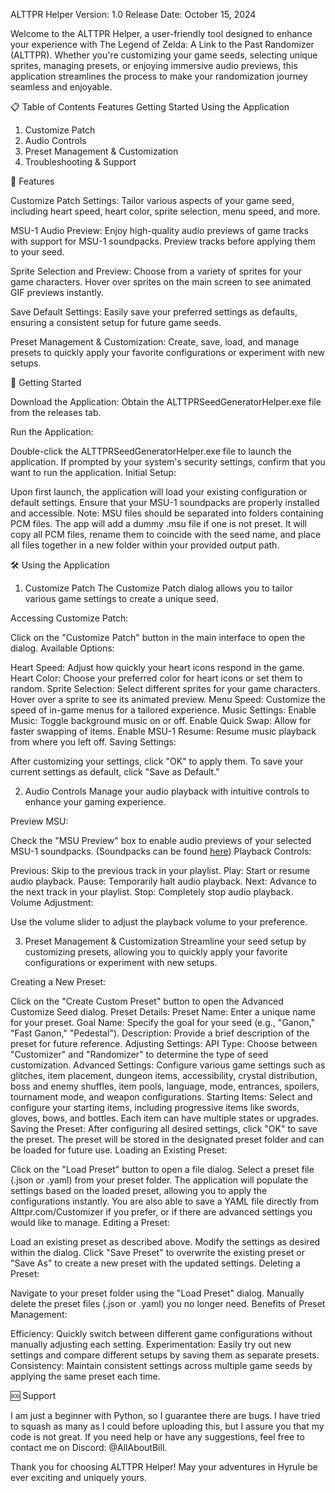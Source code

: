 ALTTPR Helper
Version: 1.0
Release Date: October 15, 2024

Welcome to the ALTTPR Helper, a user-friendly tool designed to enhance your experience with The Legend of Zelda: A Link to the Past Randomizer (ALTTPR). Whether you're customizing your game seeds, selecting unique sprites, managing presets, or enjoying immersive audio previews, this application streamlines the process to make your randomization journey seamless and enjoyable.

📋 Table of Contents
Features
Getting Started
Using the Application
1. Customize Patch
2. Audio Controls
3. Preset Management & Customization
4. Troubleshooting & Support

🌟 Features

Customize Patch Settings:
Tailor various aspects of your game seed, including heart speed, heart color, sprite selection, menu speed, and more.

MSU-1 Audio Preview:
Enjoy high-quality audio previews of game tracks with support for MSU-1 soundpacks. Preview tracks before applying them to your seed.

Sprite Selection and Preview:
Choose from a variety of sprites for your game characters. Hover over sprites on the main screen to see animated GIF previews instantly.

Save Default Settings:
Easily save your preferred settings as defaults, ensuring a consistent setup for future game seeds.

Preset Management & Customization:
Create, save, load, and manage presets to quickly apply your favorite configurations or experiment with new setups.

🚀 Getting Started

Download the Application:
Obtain the ALTTPRSeedGeneratorHelper.exe file from the releases tab.

Run the Application:

Double-click the ALTTPRSeedGeneratorHelper.exe file to launch the application.
If prompted by your system's security settings, confirm that you want to run the application.
Initial Setup:

Upon first launch, the application will load your existing configuration or default settings.
Ensure that your MSU-1 soundpacks are properly installed and accessible.
Note: MSU files should be separated into folders containing PCM files. The app will add a dummy .msu file if one is not preset. It will copy all PCM files, rename them to coincide with the seed name, and place all files together in a new folder within your provided output path.

🛠 Using the Application

1. Customize Patch
The Customize Patch dialog allows you to tailor various game settings to create a unique seed.

Accessing Customize Patch:

Click on the "Customize Patch" button in the main interface to open the dialog.
Available Options:

Heart Speed: Adjust how quickly your heart icons respond in the game.
Heart Color: Choose your preferred color for heart icons or set them to random.
Sprite Selection: Select different sprites for your game characters. Hover over a sprite to see its animated preview.
Menu Speed: Customize the speed of in-game menus for a tailored experience.
Music Settings:
Enable Music: Toggle background music on or off.
Enable Quick Swap: Allow for faster swapping of items.
Enable MSU-1 Resume: Resume music playback from where you left off.
Saving Settings:

After customizing your settings, click "OK" to apply them.
To save your current settings as default, click "Save as Default."

2. Audio Controls
Manage your audio playback with intuitive controls to enhance your gaming experience.

Preview MSU:

Check the "MSU Preview" box to enable audio previews of your selected MSU-1 soundpacks.
(Soundpacks can be found [here](https://docs.google.com/spreadsheets/d/1XRkR4Xy6S24UzYkYBAOv-VYWPKZIoUKgX04RbjF128Q/edit?gid=1770895641#gid=1770895641))
Playback Controls:

Previous: Skip to the previous track in your playlist.
Play: Start or resume audio playback.
Pause: Temporarily halt audio playback.
Next: Advance to the next track in your playlist.
Stop: Completely stop audio playback.
Volume Adjustment:

Use the volume slider to adjust the playback volume to your preference.

3. Preset Management & Customization
Streamline your seed setup by customizing presets, allowing you to quickly apply your favorite configurations or experiment with new setups.

Creating a New Preset:

Click on the "Create Custom Preset" button to open the Advanced Customize Seed dialog.
Preset Details:
Preset Name: Enter a unique name for your preset.
Goal Name: Specify the goal for your seed (e.g., "Ganon," "Fast Ganon," "Pedestal").
Description: Provide a brief description of the preset for future reference.
Adjusting Settings:
API Type: Choose between "Customizer" and "Randomizer" to determine the type of seed customization.
Advanced Settings: Configure various game settings such as glitches, item placement, dungeon items, accessibility, crystal distribution, boss and enemy shuffles, item pools, language, mode, entrances, spoilers, tournament mode, and weapon configurations.
Starting Items: Select and configure your starting items, including progressive items like swords, gloves, bows, and bottles. Each item can have multiple states or upgrades.
Saving the Preset:
After configuring all desired settings, click "OK" to save the preset.
The preset will be stored in the designated preset folder and can be loaded for future use.
Loading an Existing Preset:

Click on the "Load Preset" button to open a file dialog.
Select a preset file (.json or .yaml) from your preset folder.
The application will populate the settings based on the loaded preset, allowing you to apply the configurations instantly.
You are also able to save a YAML file directly from Alttpr.com/Customizer if you prefer, or if there are advanced settings you would like to manage.
Editing a Preset:

Load an existing preset as described above.
Modify the settings as desired within the dialog.
Click "Save Preset" to overwrite the existing preset or "Save As" to create a new preset with the updated settings.
Deleting a Preset:

Navigate to your preset folder using the "Load Preset" dialog.
Manually delete the preset files (.json or .yaml) you no longer need.
Benefits of Preset Management:

Efficiency: Quickly switch between different game configurations without manually adjusting each setting.
Experimentation: Easily try out new settings and compare different setups by saving them as separate presets.
Consistency: Maintain consistent settings across multiple game seeds by applying the same preset each time.


🆘 Support

I am just a beginner with Python, so I guarantee there are bugs. I have tried to squash as many as I could before uploading this, but I assure you that my code is not great. If you need help or have any suggestions, feel free to contact me on Discord: @AllAboutBill.

Thank you for choosing ALTTPR Helper! May your adventures in Hyrule be ever exciting and uniquely yours.

